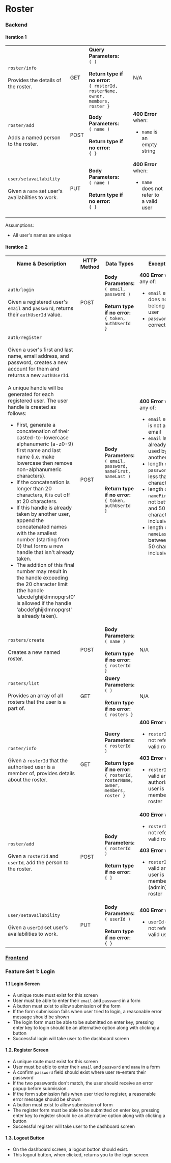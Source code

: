 # Roster

### Backend

#### Iteration 1
<table>
  <tr>
    <td><code>roster/info</code><br /><br />Provides the details of the roster.</td>
    <td>GET</td>
    <td><b>Query Parameters:</b><br /><code>( )</code><br /><br /><b>Return type if no error:</b><br /><code>{ rosterId, rosterName, owner, members, roster }</code></td>
    <td>
      N/A
    </td>
  </tr>

  <tr>
    <td><code>roster/add</code><br /><br />Adds a named person to the roster.</td>
    <td>POST</td>
    <td><b>Body Parameters:</b><br /><code>( name )</code><br /><br /><b>Return type if no error:</b><br /><code>{ }</code></td>
    <td>
      <b>400 Error</b> when:
      <ul>
        <li><code>name</code> is an empty string</li>
      </ul>
    </td>
  </tr>

  <tr>
    <td><code>user/setavailability</code><br /><br />Given a <code>name</code> set user's availabilities to work.</td>
    <td>PUT</td>
    <td><b>Body Parameters:</b><br /><code>( name )</code><br /><br /><b>Return type if no error:</b><br /><code>{ }</code></td>
    <td>
      <b>400 Error</b> when:
      <ul>
        <li><code>name</code> does not refer to a valid user</li>
      </ul>
    </td>
  </tr>

</table>

Assumptions:
 * All user's names are unique

#### Iteration 2

<table>
  <tr>
    <th>Name & Description</th>
    <th>HTTP Method</th>
    <th style="width:18%">Data Types</th>
    <th style="width:32%">Exceptions</th>
  </tr>

  <tr>
    <td><code>auth/login</code><br /><br />Given a registered user's <code>email</code> and <code>password</code>, returns their <code>authUserId</code> value.</td>
    <td>POST</td>
    <td><b>Body Parameters:</b><br /><code>( email, password )</code><br /><br /><b>Return type if no error:</b><br /><code>{ token, authUserId }</code></td>
    <td>
      <b>400 Error</b> when any of:
      <ul>
        <li><code>email</code> entered does not belong to a user</li>
        <li><code>password</code> is not correct</li>
      </ul>
    </td>
  </tr>

  <tr>
    <td><code>auth/register</code><br /><br />Given a user's first and last name, email address, and password, creates a new account for them and returns a new <code>authUserId</code>.<br /><br />A unique handle will be generated for each registered user. The user handle is created as follows:
      <ul>
        <li>First, generate a concatenation of their casted-to-lowercase alphanumeric (a-z0-9) first name and last name (i.e. make lowercase then remove non-alphanumeric characters).</li>
        <li>If the concatenation is longer than 20 characters, it is cut off at 20 characters.</li>
        <li>If this handle is already taken by another user, append the concatenated names with the smallest number (starting from 0) that forms a new handle that isn't already taken.</li>
        <li>The addition of this final number may result in the handle exceeding the 20 character limit (the handle 'abcdefghijklmnopqrst0' is allowed if the handle 'abcdefghijklmnopqrst' is already taken).</li>
      </ul>
    </td>
    <td>POST</td>
    <td><b>Body Parameters:</b><br /><code>( email, password, nameFirst, nameLast )</code><br /><br /><b>Return type if no error:</b><br /><code>{ token, authUserId }</code></td>
    <td>
      <b>400 Error</b> when any of:
      <ul>
        <li><code>email</code> entered is not a valid email</li>
        <li><code>email</code> is already being used by another user</li>
        <li>length of <code>password</code> is less than 6 characters</li>
        <li>length of <code>nameFirst</code> is not between 1 and 50 characters inclusive</li>
        <li>length of <code>nameLast</code> is not between 1 and 50 characters inclusive</li>
      </ul>
    </td>
  </tr>

  <tr>
    <td><code>rosters/create</code><br /><br />Creates a new named roster.</td>
    <td>POST</td>
    <td><b>Body Parameters:</b><br /><code>( name )</code><br /><br /><b>Return type if no error:</b><br /><code>{ rosterId }</code></td>
    <td>N/A</td>
  </tr>

  <tr>
    <td><code>rosters/list</code><br /><br />Provides an array of all rosters that the user is a part of.</td>
    <td>GET</td>
    <td><b>Query Parameters:</b><br /><code>( )</code><br /><br /><b>Return type if no error:</b><br /><code>{ rosters }</code></td>
    <td>N/A</td>
  </tr>

  <tr>
    <td><code>roster/info</code><br /><br />Given a <code>rosterId</code> that the authorised user is a member of, provides details about the roster.</td>
    <td>GET</td>
    <td><b>Query Parameters:</b><br /><code>( rosterId )</code><br /><br /><b>Return type if no error:</b><br /><code>{ rosterId, rosterName, owner, members, roster }</code></td>
    <td>
      <b>400 Error</b> when:
      <ul>
        <li><code>rosterId</code> does not refer to a valid roster</li>
      </ul>
      <b>403 Error</b> when:
      <ul>
        <li><code>rosterId</code> is valid and the authorised user is not a member of the roster</li>
      </ul>
    </td>
  </tr>

  <tr>
    <td><code>roster/add</code><br /><br />Given a <code>rosterId</code> and <code>userId</code>, add the person to the roster.</td>
    <td>POST</td>
    <td><b>Body Parameters:</b><br /><code>( rosterId )</code><br /><br /><b>Return type if no error:</b><br /><code>{ }</code></td>
    <td>
      <b>400 Error</b> when:
      <ul>
        <li><code>rosterId</code> does not refer to a valid roster</li>
      </ul>
      <b>403 Error</b> when:
      <ul>
        <li><code>rosterId</code> is valid and the user is not a member/owner (admin) of the roster</li>
      </ul>
    </td>
  </tr>

  <tr>
    <td><code>user/setavailability</code><br /><br />Given a <code>userId</code> set user's availabilities to work.</td>
    <td>PUT</td>
    <td><b>Body Parameters:</b><br /><code>( userId )</code><br /><br /><b>Return type if no error:</b><br /><code>{ }</code></td>
    <td>
      <b>400 Error</b> when:
      <ul>
        <li><code>userId</code> does not refer to a valid user</li>
      </ul>
    </td>
  </tr>

</table> 

### <u>Frontend</u>

### Feature Set 1: Login

#### 1.1 Login Screen
 * A unique route must exist for this screen
 * User must be able to enter their `email` and `password` in a form
 * A button must exist to allow submission of the form
 * If the form submission fails when user tried to login, a reasonable error message should be shown
 * The login form must be able to be submitted on enter key, pressing enter key to login should be an alternative option along with clicking a button
 * Successful login will take user to the dashboard screen

#### 1.2. Register Screen
 * A unique route must exist for this screen
 * User must be able to enter their `email` and `password` and `name` in a form
 * A confirm `password` field should exist where user re-enters their password
 * If the two passwords don't match, the user should receive an error popup before submission.
 * If the form submission fails when user tried to register, a reasonable error message should be shown
 * A button must exist to allow submission of form
 * The register form must be able to be submitted on enter key, pressing enter key to register should be an alternative option along with clicking a button
 * Successful register will take user to the dashboard screen

 #### 1.3. Logout Button
 * On the dashboard screen, a logout button should exist.
 * This logout button, when clicked, returns you to the login screen.